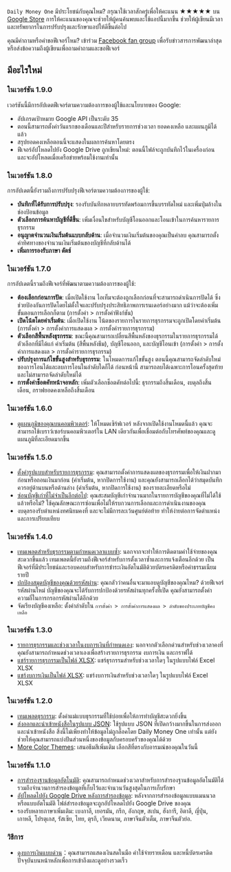 
`Daily Money One` มีประโยชน์กับคุณไหม? กรุณาใช้เวลาสักครู่เพื่อให้คะแนน ★★★★★ บน [Google Store](https://play.google.com/store/apps/details?id=com.colaorange.dailymoneyone) การให้คะแนนของคุณจะช่วยให้ผู้คนค้นพบและใช้แอปนี้มากขึ้น ช่วยให้ผู้เขียนมีเวลาและทรัพยากรในการปรับปรุงและรักษาแอปให้ดีขึ้นต่อไป

คุณมีคำถามหรือคำขอฟีเจอร์ไหม? เข้าร่วม [Facebook fan group](https://www.facebook.com/colaorange.daily.money) เพื่อรับข่าวสารการพัฒนาล่าสุด หรือส่งข้อความถึงผู้เขียนเพื่อถามคำถามและขอฟีเจอร์

## มีอะไรใหม่

### ในเวอร์ชัน 1.9.0
เวอร์ชันนี้มีการอัปเดตฟีเจอร์ตามความต้องการของผู้ใช้และนโยบายของ Google:
* อัปเกรดเป้าหมาย Google API เป็นระดับ 35  
* ตอนนี้สามารถตั้งค่าวันแรกของเดือนและปีสำหรับรายการช่วงเวลา ยอดคงเหลือ และแผนภูมิได้แล้ว  
* สรุปยอดคงเหลือตอนนี้จะแสดงในผลการค้นหาโดยตรง  
* ฟีเจอร์อัปโหลดไปยัง Google Drive ถูกเขียนใหม่: ตอนนี้ไฟล์จะถูกบันทึกไว้ในเครื่องก่อน และจะอัปโหลดเมื่อเครือข่ายพร้อมใช้งานเท่านั้น

### ในเวอร์ชัน 1.8.0
การอัปเดตนี้ยังรวมถึงการปรับปรุงฟีเจอร์ตามความต้องการของผู้ใช้:
* **บันทึกที่ได้รับการปรับปรุง**: รองรับบันทึกหลายบรรทัดพร้อมการขึ้นบรรทัดใหม่ และเพิ่มปุ่มล้างในช่องป้อนข้อมูล
* **ตัวเลือกการค้นหาบัญชีที่ดีขึ้น**: เพิ่มเงื่อนไขสำหรับบัญชีโอนออกและโอนเข้าในการค้นหารายการธุรกรรม
* **อนุญาตจำนวนเงินเริ่มต้นแบบกลับด้าน**: เมื่อจำนวนเงินเริ่มต้นของคุณเป็นค่าลบ คุณสามารถตั้งค่าทิศทางของจำนวนเงินเริ่มต้นของบัญชีที่กลับด้านได้
* **เพิ่มการรองรับภาษา ดัตช์**

### ในเวอร์ชัน 1.7.0
การอัปเดตนี้รวมถึงฟีเจอร์ที่พัฒนาตามความต้องการของผู้ใช้:
* **ต้องเลือกก่อนการปัด**: เมื่อเปิดใช้งาน ไอเท็มจะต้องถูกเลือกก่อนที่จะสามารถดำเนินการปัดได้ ซึ่งช่วยป้องกันการปัดโดยไม่ตั้งใจและปรับปรุงประสิทธิภาพการเรนเดอร์อย่างมาก แม้ว่าจะต้องเพิ่มขั้นตอนการเลือกก็ตาม (การตั้งค่า > การตั้งค่าฟังก์ชัน)
* **เปิดโน้ตโดยค่าเริ่มต้น**: เมื่อเปิดใช้งาน โน้ตของรายการในรายการธุรกรรมจะถูกเปิดโดยค่าเริ่มต้น (การตั้งค่า > การตั้งค่าการแสดงผล > การตั้งค่ารายการธุรกรรม)
* **ตัวเลือกสีพื้นหลังธุรกรรม**: ขณะนี้คุณสามารถเปลี่ยนสีพื้นหลังของธุรกรรมในรายการธุรกรรมได้ ตัวเลือกที่มีได้แก่ ค่าเริ่มต้น (สีพื้นหลังธีม), บัญชีโอนออก, และบัญชีโอนเข้า (การตั้งค่า > การตั้งค่าการแสดงผล > การตั้งค่ารายการธุรกรรม)
* **ปรับปรุงการแก้ไขขั้นสูงสำหรับธุรกรรม**: ในโหมดการแก้ไขขั้นสูง ตอนนี้คุณสามารถจัดลำดับใหม่ของการโอนได้และลบการโอนในลำดับใดก็ได้ ก่อนหน้านี้ สามารถลบได้เฉพาะการโอนครั้งสุดท้าย และไม่สามารถจัดลำดับใหม่ได้
* **การตั้งค่าช็อตคัทหน้าจอหลัก**: เพิ่มตัวเลือกช็อตคัทต่อไปนี้: ธุรกรรมถึงสิ้นเดือน, งบดุลถึงสิ้นเดือน, กราฟยอดคงเหลือถึงสิ้นเดือน

### ในเวอร์ชัน 1.6.0
* [ดูแผนภูมิของคุณบนคอมพิวเตอร์](https://youtu.be/Ag8cqg9gzi0): ให้โหมดเซิร์ฟเวอร์ หลังจากเปิดใช้งานโหมดนี้แล้ว คุณจะสามารถใช้เบราว์เซอร์บนคอมพิวเตอร์ใน LAN เดียวกันเพื่อเชื่อมต่อกับโทรศัพท์ของคุณและดูแผนภูมิที่ละเอียดมากขึ้น

### ในเวอร์ชัน 1.5.0
* [ตั้งค่ารูปแบบสำหรับรายการธุรกรรม](https://youtu.be/TzQj2pY6sWs): คุณสามารถตั้งค่าการแสดงผลของธุรกรรมเพื่อให้เงินฝากมาก่อนหรือถอนเงินมาก่อน (ค่าเริ่มต้น, หากปิดการใช้งาน) และคุณยังสามารถเลือกได้ว่าสมุดบันทึกควรอยู่ด้านบนหรือด้านล่าง (ค่าเริ่มต้น, หากปิดการใช้งาน) ของรายละเอียดหรือไม่
* [ซ่อนบัญชีเก่าที่ไม่จำเป็นอีกต่อไป](https://youtu.be/nKq7Mh_2nQA): คุณสะสมบัญชีเก่าจำนวนมากในรายการบัญชีของคุณที่ไม่ได้ใช้แล้วหรือไม่? ใช้คุณลักษณะการซ่อนเพื่อไม่ให้รบกวนการเลือกและการดำเนินงานของคุณ
* งบดุลรองรับตำแหน่งทศนิยมคงที่ และจะไม่มีการละเว้นศูนย์ต่อท้าย ทำให้ง่ายต่อการจัดตำแหน่งและการเปรียบเทียบ

### ในเวอร์ชัน 1.4.0
* [เทมเพลตสำหรับธุรกรรมตามกำหนดเวลาแบบซ้ำ](https://youtu.be/TzQj2pY6sWs): นอกจากจะทำให้การติดตามค่าใช้จ่ายของคุณสะดวกขึ้นแล้ว เทมเพลตนี้ยังรวมถึงฟีเจอร์สำหรับการตั้งเวลาซ้ำและการแจ้งเตือนอีกด้วย เป็นฟีเจอร์ที่มีประโยชน์และรอบคอบสำหรับการชำระเงินอัตโนมัติด้วยบัตรเครดิตหรือค่าธรรมเนียมรายปี
* [ปกป้องสมุดบัญชีของคุณด้วยรหัสผ่าน](https://youtu.be/peoYqNG_4pk): คุณกลัวว่าคนอื่นจะมาแอบดูบัญชีของคุณไหม? ด้วยฟีเจอร์รหัสผ่านใหม่ บัญชีของคุณจะได้รับการปกป้องด้วยรหัสผ่านทุกครั้งที่เปิด คุณยังสามารถตั้งค่าความถี่ในการกรอกรหัสผ่านได้อีกด้วย
* จัดเรียงบัญชีคงเหลือ: ตั้งค่าลำดับใน `การตั้งค่า > การตั้งค่าการแสดงผล > ลำดับของประเภทบัญชีคงเหลือ`

### ในเวอร์ชัน 1.3.0
* [รายการธุรกรรมและช่วงเวลาในงบการเงินที่กำหนดเอง](https://youtu.be/O7EcLN82qIU): นอกจากตัวเลือกด่วนสำหรับช่วงเวลาคงที่ คุณยังสามารถกำหนดช่วงเวลาเองเพื่อสร้างรายการธุรกรรม งบการเงิน และกราฟได้
* [แชร์รายการธุรกรรมเป็นไฟล์ XLSX](https://youtu.be/Bf7j39fsCSc): แชร์ธุรกรรมสำหรับช่วงเวลาใดๆ ในรูปแบบไฟล์ Excel XLSX
* [แชร์งบการเงินเป็นไฟล์ XLSX](https://youtu.be/kpxJxNsButA): แชร์งบการเงินสำหรับช่วงเวลาใดๆ ในรูปแบบไฟล์ Excel XLSX

### ในเวอร์ชัน 1.2.0
* [เทมเพลตธุรกรรม](https://youtu.be/CtfJ5BecZfY): ตั้งค่าแม่แบบธุรกรรมที่ใช้บ่อยเพื่อให้การทำบัญชีสะดวกยิ่งขึ้น
* [ส่งออกและนำเข้าหนังสือในรูปแบบ JSON](https://youtu.be/bHGEH7zcj78): ใช้รูปแบบ JSON ที่เปิดกว้างมากขึ้นในการส่งออกและนำเข้าหนังสือ สิ่งนี้ไม่เพียงทำให้ข้อมูลไม่ถูกล็อคโดย Daily Money One เท่านั้น แต่ยังช่วยให้คุณสามารถแบ่งปันส่วนหนึ่งของข้อมูลกับครอบครัวของคุณได้ด้วย
* [More Color Themes](https://youtu.be/3Yw7m2AOvfc): เสนอธีมสีเพิ่มเติม เลือกสีที่ตรงกับอารมณ์ของคุณในวันนี้

### ในเวอร์ชัน 1.1.0
* [การสำรองฐานข้อมูลอัตโนมัติ](https://youtube.com/shorts/dWePWDncx0k): คุณสามารถกำหนดช่วงเวลาสำหรับการสำรองฐานข้อมูลอัตโนมัติได้ รวมถึงจำนวนการสำรองข้อมูลที่เก็บไว้และจำนวนวันสูงสุดในการเก็บรักษา
* [อัปโหลดไปยัง Google Drive หลังการสำรองข้อมูล](https://youtu.be/hOJdtKElLuw): หลังจากการสำรองข้อมูลแบบแมนนวลหรือแบบอัตโนมัติ ไฟล์สำรองข้อมูลจะถูกอัปโหลดไปยัง Google Drive ของคุณ
* รองรับหลายภาษาเพิ่มเติม: เบงกาลี, เยอรมัน, กรีก, อังกฤษ, สเปน, ฮังการี, อิตาลี, ญี่ปุ่น, เกาหลี, โปรตุเกส, รัสเซีย, ไทย, ตุรกี, เวียดนาม, ภาษาจีนตัวเต็ม, ภาษาจีนตัวย่อ.

### วิธีการ
 * [ดูงบการเงินแบบด่วน](https://youtu.be/66tJxSrI_vQ)：คุณสามารถแสดงเงินสดในมือ ค่าใช้จ่ายรายเดือน และหนี้บัตรเครดิตปัจจุบันบนหน้าหลักเพื่อการเข้าถึงและดูอย่างรวดเร็ว